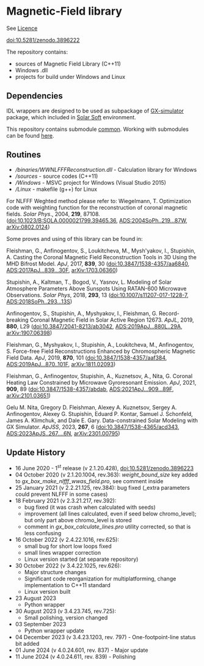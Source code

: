 # Magnetic-Field library

See [Licence](https://github.com/Alexey-Stupishin/Magnetic-Field_Library/blob/master/LICENCE.md)

[doi:10.5281/zenodo.3896222](https://zenodo.org/record/3896222)

The repository contains:
* sources of Magnetic Field Library (C++11)
* Windows .dll
* projects for build under Windows and Linux

## Dependencies
IDL wrappers are designed to be used as subpackage of [GX-simulator](https://github.com/Gelu-Nita/GX_SIMULATOR) package, which included in [Solar Soft](http://www.lmsal.com/solarsoft/sswdoc/sswdoc_jtop.html) environment.

This repository contains submodule [common](https://github.com/Alexey-Stupishin/Common). Working with submodules can be found [here](https://git-scm.com/book/en/v2/Git-Tools-Submodules).

## Routines
* _/binaries/WWNLFFFReconstruction.dll_ - Calculation library for Windows
* _/sources_ - source codes (C++11)
* _/Windows_ - MSVC project for Windows (Visual Studio 2015)
* _/Linux_ - makefile (g++) for Linux

For NLFFF Weghted method please refer to:
Wiegelmann, T. Optimization code with weighting function for the reconstruction of coronal magnetic fields. _Solar Phys_., 2004, __219__, 87108. ([doi:10.1023/B:SOLA.0000021799.39465.36](https://link.springer.com/article/10.1023/B:SOLA.0000021799.39465.36), [ADS:2004SoPh..219...87W](https://ui.adsabs.harvard.edu/abs/2004SoPh..219...87W/abstract), [arXiv:0802.0124](https://arxiv.org/abs/0802.0124))

Some proves and using of this library can be found in:

Fleishman, G., Anfinogentov, S., Loukitcheva, M., Mysh'yakov, I., Stupishin, A. Casting the Coronal Magnetic Field Reconstruction Tools in 3D Using the MHD Bifrost Model. _ApJ_, 2017, __839__, 30 ([doi:10.3847/1538-4357/aa6840](https://iopscience.iop.org/article/10.3847/1538-4357/aa6840), [ADS:2017ApJ...839...30F](https://ui.adsabs.harvard.edu/abs/2017ApJ...839...30F/abstract), [arXiv:1703.06360](https://arxiv.org/abs/1703.06360))

Stupishin, A., Kaltman, T., Bogod, V., Yasnov, L. Modeling of Solar Atmosphere Parameters Above Sunspots Using RATAN-600 Microwave Observations. _Solar Phys_, 2018, __293__, 13 ([doi:10.1007/s11207-017-1228-7](https://link.springer.com/article/10.1007/s11207-017-1228-7), [ADS:2018SoPh..293...13S](https://ui.adsabs.harvard.edu/abs/2018SoPh..293...13S/abstract))

Anfinogentov, S., Stupishin, A., Myshyakov, I., Fleishman, G. Record-breaking Coronal Magnetic Field in Solar Active Region 12673. _ApJL_, 2019, __880__, L29 ([doi:10.3847/2041-8213/ab3042](https://iopscience.iop.org/article/10.3847/2041-8213/ab3042), [ADS:2019ApJ...880L..29A](https://ui.adsabs.harvard.edu/abs/2019ApJ...880L..29A/abstract), [arXiv:1907.06398](https://arxiv.org/abs/1907.06398))

Fleishman, G., Myshyakov, I., Stupishin, A., Loukitcheva, M., Anfinogentov, S. Force-free Field Reconstructions Enhanced by Chromospheric Magnetic Field Data. _ApJ_, 2019, __870__, 101 ([doi:10.3847/1538-4357/aaf384](https://iopscience.iop.org/article/10.3847/1538-4357/aaf384), [ADS:2019ApJ...870..101F](https://ui.adsabs.harvard.edu/abs/2019ApJ...870..101F/abstract), [arXiv:1811.02093](https://arxiv.org/abs/1811.02093))

Fleishman, G., Anfinogentov, Stupishin, A., Kuznetsov, A., Nita, G. Coronal Heating Law Constrained by Microwave Gyroresonant Emission. _ApJ_, 2021, __909__, 89 ([doi:10.3847/1538-4357/abdab](https://iopscience.iop.org/article/10.3847/1538-4357/abdab1), [ADS:2021ApJ...909...89F](https://ui.adsabs.harvard.edu/abs/2021ApJ...909...89F/abstract), [arXiv:2101.03651](https://arxiv.org/abs/2101.03651))

Gelu M. Nita, Gregory D. Fleishman, Alexey A. Kuznetsov, Sergey A. Anfinogentov, Alexey G. Stupishin, Eduard P. Kontar, Samuel J. Schonfeld, James A. Klimchuk, and Dale E. Gary. Data-constrained Solar Modeling with GX Simulator. _ApJSS_, 2023, __267__, 6 ([doi:10.3847/1538-4365/acd343](https://link.springer.com/article/10.1023/B:SOLA.0000021799.39465.36), [ADS:2023ApJS..267....6N](https://ui.adsabs.harvard.edu/abs/2023ApJS..267....6N/abstract), [arXiv:2301.00795](https://arxiv.org/abs/2301.00795))

## Update History
* 16 June 2020 - 1<sup>st</sup> release (v 2.1.20.428), [doi:10.5281/zenodo.3896223](https://zenodo.org/record/3896223#.Y13LRHZBxJQ)
* 04 October 2020 (v 2.1.20.1004, rev.363): _weight_bound_size_ key added to _gx_box_make_nlfff_wwas_field.pro_, see comment inside
* 25 January 2021 (v 2.2.21.125, rev.384): bug fixed (_extra parameters could prevent NLFFF in some cases)
* 18 February 2021 (v 2.3.21.217, rev.392):
	* bug fixed (it was crash when calculated with seeds)
	* improvement (all lines calculated, even if seed below chromo_level); but only part above chromo_level is stored
	* comment in _gx_box_calculate_lines.pro_ utility corrected, so that is less confusing
* 16 October 2022 (v 2.4.22.1016, rev.625):
	* small bug for short low loops fixed
	* small lines wrapper correction
	* Linux version started (at separate repository)
* 30 October 2022 (v 3.4.22.1025, rev.626): 
	* Major structure changes 
	* Significant code reorganization for multiplatforming, change implementation to C++11 standard
	* Linux version built
* 23 August 2023
	* Python wrapper
* 30 August 2023 (v 3.4.23.745, rev.725): 
	* Small polishing, version changed
* 03 September 2023
	* Python wrapper update
* 04 December 2023 (v 3.4.23.1203, rev. 797) - One-footpoint-line status bit added
* 01 June 2024 (v 4.0.24.601, rev. 837) - Major update
* 11 June 2024 (v 4.0.24.611, rev. 839) - Polishing
